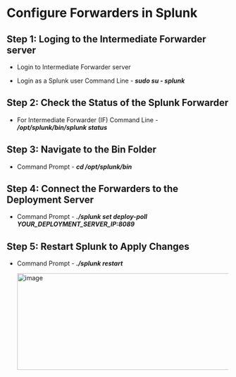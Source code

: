 # Configure Forwarders in Splunk

## Step 1: Loging to the Intermediate Forwarder server
* Login to Intermediate Forwarder server

* Login as a Splunk user
  Command Line -
  ***sudo su - splunk***

## Step 2: Check the Status of the Splunk Forwarder
* For Intermediate Forwarder (IF)
  Command Line -
  ***/opt/splunk/bin/splunk status***

## Step 3: Navigate to the Bin Folder
* Command Prompt - ***cd /opt/splunk/bin***

## Step 4: Connect the Forwarders to the Deployment Server
* Command Prompt - ***./splunk set deploy-poll YOUR_DEPLOYMENT_SERVER_IP:8089***

## Step 5: Restart Splunk to Apply Changes
* Command Prompt - ***./splunk restart***

  <img width="806" height="219" alt="image" src="https://github.com/user-attachments/assets/9943f41a-6306-4194-960d-b84b70c621d8" />
